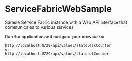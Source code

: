# ServiceFabricWebSample
Sample Service Fabric instance with a Web API interface that communicates to various services

Run the application and navigate your browser to:
```
http://localhost:8729/api/values/statelessCounter
or
http://localhost:8729/api/values/statefulCounter
```
